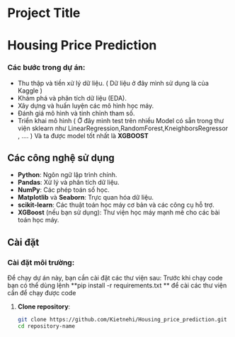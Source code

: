 # Project Title 
# Housing Price Prediction



### Các bước trong dự án:
- Thu thập và tiền xử lý dữ liệu. ( Dữ liệu ở đây mình sử dụng là của Kaggle )
- Khám phá và phân tích dữ liệu (EDA).
- Xây dựng và huấn luyện các mô hình học máy.
- Đánh giá mô hình và tinh chỉnh tham số.
- Triển khai mô hình  ( Ở đây mình test trên nhiều Model có sẵn trong thư viện sklearn như LinearRegression,RandomForest,KneighborsRegressor , .... )
  Và ta được model tốt nhất là **XGBOOST**
## Các công nghệ sử dụng

- **Python**: Ngôn ngữ lập trình chính.
- **Pandas**: Xử lý và phân tích dữ liệu.
- **NumPy**: Các phép toán số học.
- **Matplotlib** và **Seaborn**: Trực quan hóa dữ liệu.
- **scikit-learn**: Các thuật toán học máy cơ bản và các công cụ hỗ trợ.
- **XGBoost** (nếu bạn sử dụng): Thư viện học máy mạnh mẽ cho các bài toán học máy.


## Cài đặt

### Cài đặt môi trường:
Để chạy dự án này, bạn cần cài đặt các thư viện sau:
Trước khi chạy code bạn có thể dùng lệnh **pip install -r requirements.txt ** để cài các thư viện cần để chạy được code 
1. **Clone repository**:
   ```bash
   git clone https://github.com/Kietnehi/Housing_price_prediction.git
   cd repository-name
